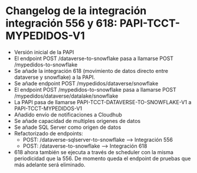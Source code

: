 Changelog de la integración integración 556 y 618: PAPI-TCCT-MYPEDIDOS-V1
===============
- Versión inicial de la PAPI
- El endpoint POST /dataverse-to-snowflake pasa a llamarse POST /mypedidos-to-snowflake
- Se añade la integración 618 (movimiento de datos directo entre dataverse y snowflake) a la PAPI.
- Se añade endpoint POST /mypedidos/dataverse/snowflake
- El endpoint POST /mypedidos-to-snowflake pasa a llamarse POST /mypedidos/dataverse/datalake/snowflake
- La PAPI pasa de llamarse PAPI-TCCT-DATAVERSE-TO-SNOWFLAKE-V1 a PAPI-TCCT-MYPEDIDOS-V1
- Añadido envío de notificaciones a Cloudhub
- Se añade capacidad de multiples origenes de datos
- Se añade SQL Server como origen de datos
- Refactorizado de endpoints:
    - POST: /dataverse-sqlserver-to-snowflake --> Integración 556
    - POST: /dataverse-to-snowflake --> Integración 618
- 618 ahora también se ejecuta a través de scheduler con la misma periodicidad que la 556. De momento queda el endpoint de pruebas que más adelante será eliminado.